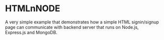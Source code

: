 # HTMLnNODE

A very simple example that demonstrates how a simple HTML signin/signup page can communicate with backend server that runs on Node.js, Express.js and MongoDB.
